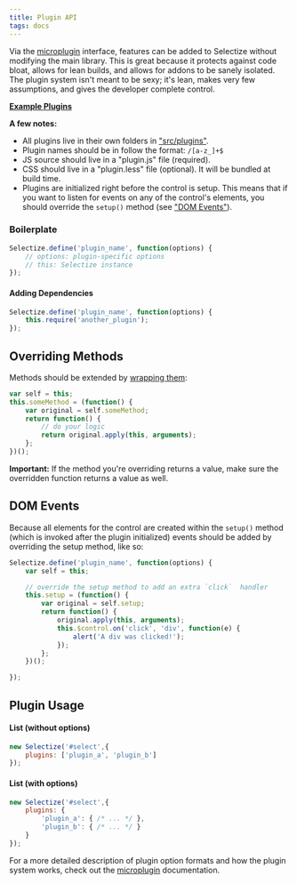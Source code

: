 ```yaml
---
title: Plugin API
tags: docs
---
```


Via the [microplugin](https://github.com/brianreavis/microplugin.js) interface,
features can be added to Selectize without modifying the main library.
This is great because it protects against code bloat, allows for lean builds,
and allows for addons to be sanely isolated. The plugin system isn't meant
to be sexy; it's lean, makes very few assumptions, and gives the developer
complete control.

[**Example Plugins**](../src/plugins)

**A few notes:**
- All plugins live in their own folders in ["src/plugins"](../src/plugins).
- Plugin names should be in follow the format: `/[a-z_]+$`
- JS source should live in a "plugin.js" file (required).
- CSS should live in a "plugin.less" file (optional). It will be bundled at build time.
- Plugins are initialized right before the control is setup.
  This means that if you want to listen for events on any of the control's
  elements, you should override the `setup()` method (see ["DOM Events"](#dom-events)).

### Boilerplate

```js
Selectize.define('plugin_name', function(options) {
	// options: plugin-specific options
	// this: Selectize instance
});
```

#### Adding Dependencies

```js
Selectize.define('plugin_name', function(options) {
	this.require('another_plugin');
});
```

## Overriding Methods

Methods should be extended by [wrapping them](http://coreymaynard.com/blog/extending-a-javascript-function/):

```js
var self = this;
this.someMethod = (function() {
	var original = self.someMethod;
	return function() {
		// do your logic
		return original.apply(this, arguments);
	};
})();
```

**Important:** If the method you're overriding returns a value, make sure the
overridden function returns a value as well.

## DOM Events

Because all elements for the control are created within the `setup()` method (which is
invoked after the plugin initialized) events should be added by overriding the setup method,
like so:

```js
Selectize.define('plugin_name', function(options) {
	var self = this;

	// override the setup method to add an extra `click`  handler
	this.setup = (function() {
		var original = self.setup;
		return function() {
			original.apply(this, arguments);
			this.$control.on('click', 'div', function(e) {
				alert('A div was clicked!');
			});
		};
	})();

});
```

## Plugin Usage

#### List (without options)

```js
new Selectize('#select',{
	plugins: ['plugin_a', 'plugin_b']
});
```

#### List (with options)

```js
new Selectize('#select',{
	plugins: {
		'plugin_a': { /* ... */ },
		'plugin_b': { /* ... */ }
	}
});
```

For a more detailed description of plugin option formats and how the plugin system works, check out the [microplugin](https://github.com/brianreavis/microplugin.js) documentation.
